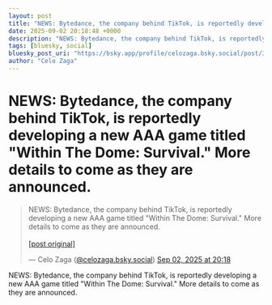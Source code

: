 ```yaml
---
layout: post
title: "NEWS: Bytedance, the company behind TikTok, is reportedly developing a new AAA game titled \"Within The Dome: Survival.\" More details to come as they are announced."
date: 2025-09-02 20:18:48 +0000
description: "NEWS: Bytedance, the company behind TikTok, is reportedly developing a new AAA game titled \"Within The Dome: Survival.\" More details to come as they a..."
tags: [bluesky, social]
bluesky_post_uri: "https://bsky.app/profile/celozaga.bsky.social/post/3lxuwt3asbn2y"
author: "Celo Zaga"
---
```


<h1 class="bluesky-post-title">NEWS: Bytedance, the company behind TikTok, is reportedly developing a new AAA game titled "Within The Dome: Survival." More details to come as they are announced.</h1>


<blockquote class="bluesky-embed" data-bluesky-uri="at://did:plc:lmh6rennptq77inaztnovw4b/app.bsky.feed.post/3lxuwt3asbn2y" data-bluesky-embed-color-mode="system">
<p lang="">NEWS: Bytedance, the company behind TikTok, is reportedly developing a new AAA game titled "Within The Dome: Survival." More details to come as they are announced.<br><br><a href="https://bsky.app/profile/celozaga.bsky.social/post/3lxuwt3asbn2y">[post original]</a></p>
&mdash; Celo Zaga (<a href="https://bsky.app/profile/did:plc:lmh6rennptq77inaztnovw4b">@celozaga.bsky.social</a>) <a href="https://bsky.app/profile/celozaga.bsky.social/post/3lxuwt3asbn2y">Sep 02, 2025 at 20:18</a>
</blockquote>
<script async src="https://embed.bsky.app/static/embed.js" charset="utf-8"></script>


<p class="bluesky-post-description">NEWS: Bytedance, the company behind TikTok, is reportedly developing a new AAA game titled "Within The Dome: Survival." More details to come as they are announced.</p>
